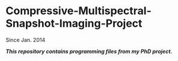# Compressive-Multispectral-Snapshot-Imaging-Project
Since Jan. 2014


**_This repository contains programming files from my PhD project._**
